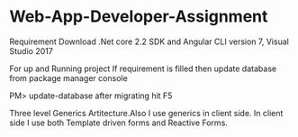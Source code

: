 # Web-App-Developer-Assignment
Requirement
Download .Net core 2.2 SDK and Angular CLI version 7, Visual Studio 2017

For up and Running project
If requirement is filled then update database from package manager console

PM> update-database after migrating hit F5

Three level Generics Artitecture.Also I use generics in client side.
In client side I use both Template driven forms and Reactive Forms.


